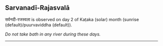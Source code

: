 ## Sarvanadī-Rajasvalā
सर्वनदी-रजस्वला is observed on day 2 of Kaṭaka (solar) month (sunrise (default)/puurvaviddha (default)).

_Do not take bath in any river during these days._

---
